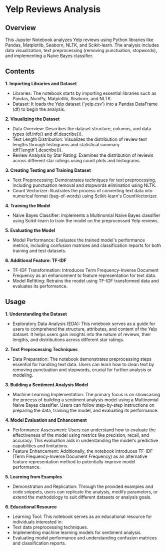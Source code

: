 # Yelp Reviews Analysis

## Overview
This Jupyter Notebook analyzes Yelp reviews using Python libraries like Pandas, Matplotlib, Seaborn, NLTK, and Scikit-learn. The analysis includes data visualization, text preprocessing (removing punctuation, stopwords), and implementing a Naive Bayes classifier.

## Contents
**1. Importing Libraries and Dataset**
- Libraries: The notebook starts by importing essential libraries such as Pandas, NumPy, Matplotlib, Seaborn, and NLTK.
- Dataset: It loads the Yelp dataset ('yelp.csv') into a Pandas DataFrame (df) to begin the analysis.

**2. Visualizing the Dataset**
- Data Overview: Describes the dataset structure, columns, and data types (df.info() and df.describe()).
- Text Length Distribution: Visualizes the distribution of review text lengths through histograms and statistical summary (df['length'].describe()).
- Review Analysis by Star Rating: Examines the distribution of reviews across different star ratings using count plots and histograms.

**3. Creating Testing and Training Dataset**
- Text Preprocessing: Demonstrates techniques for text preprocessing, including punctuation removal and stopwords elimination using NLTK.
- Count Vectorizer: Illustrates the process of converting text data into numerical format (bag-of-words) using Scikit-learn's CountVectorizer.

**4. Training the Model**
- Naive Bayes Classifier: Implements a Multinomial Naive Bayes classifier using Scikit-learn to train the model on the preprocessed Yelp reviews.

**5. Evaluating the Model**
- Model Performance: Evaluates the trained model's performance metrics, including confusion matrices and classification reports for both training and test datasets.

**6. Additional Feature: TF-IDF**
- TF-IDF Transformation: Introduces Term Frequency-Inverse Document Frequency as an enhancement to feature representation for text data.
- Model Refitting: Retrains the model using TF-IDF transformed data and evaluates its performance.

## Usage
**1. Understanding the Dataset**
- Exploratory Data Analysis (EDA): This notebook serves as a guide for users to comprehend the structure, attributes, and content of the Yelp dataset. It helps users gain insights into the nature of reviews, their lengths, and distributions across different star ratings.

**2. Text Preprocessing Techniques**
- Data Preparation: The notebook demonstrates preprocessing steps essential for handling text data. Users can learn how to clean text by removing punctuation and stopwords, crucial for further analysis or modeling.

**3. Building a Sentiment Analysis Model**
- Machine Learning Implementation: The primary focus is on showcasing the process of building a sentiment analysis model using a Multinomial Naive Bayes classifier. Users can follow step-by-step instructions on preparing the data, training the model, and evaluating its performance.

**4. Model Evaluation and Enhancement**
- Performance Assessment: Users can understand how to evaluate the effectiveness of the model using metrics like precision, recall, and accuracy. This evaluation aids in understanding the model's predictive capabilities and limitations.
- Feature Enhancement: Additionally, the notebook introduces TF-IDF (Term Frequency-Inverse Document Frequency) as an alternative feature representation method to potentially improve model performance.

**5. Learning from Examples**
- Demonstration and Replication: Through the provided examples and code snippets, users can replicate the analysis, modify parameters, or extend the methodology to suit different datasets or analysis goals.

**6. Educational Resource**
- Learning Tool: This notebook serves as an educational resource for individuals interested in:
- Text data preprocessing techniques.
- Implementing machine learning models for sentiment analysis.
- Evaluating model performance and understanding confusion matrices and classification reports.
